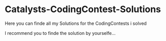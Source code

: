 # Catalysts-CodingContest-Solutions
Here you can finde all my Solutions for the CodingContests i solved

I recommend you to finde the solution by yourselfe...
